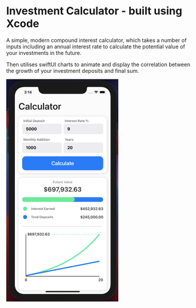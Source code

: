 # Investment Calculator - built using Xcode

A simple, modern compound interest calculator, which takes a number of inputs including an annual interest rate to calculate the potential value of your investments in the future. 

Then utilises swiftUI charts to animate and display the correlation between the growth of your investment deposits and final sum.

<img src="screenshot.png" width="300">
